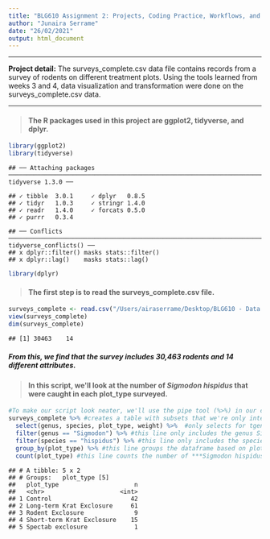 ```yaml
---
title: "BLG610 Assignment 2: Projects, Coding Practice, Workflows, and R Markdown"
author: "Junaira Serrame"
date: "26/02/2021"
output: html_document
---
```




***
**Project detail:** The surveys_complete.csv data file contains records from a survey of rodents on different treatment plots. Using the tools learned from weeks 3 and 4, data visualization and transformation were done on the surveys_complete.csv data.

***

> #### The R packages used in this project are ggplot2, tidyverse, and dplyr.

```r
library(ggplot2)
library(tidyverse)
```

```
## ── Attaching packages ─────────────────────────────────────────────────────────────────────────────────────────────────────────────────────── tidyverse 1.3.0 ──
```

```
## ✓ tibble  3.0.1     ✓ dplyr   0.8.5
## ✓ tidyr   1.0.3     ✓ stringr 1.4.0
## ✓ readr   1.4.0     ✓ forcats 0.5.0
## ✓ purrr   0.3.4
```

```
## ── Conflicts ────────────────────────────────────────────────────────────────────────────────────────────────────────────────────────── tidyverse_conflicts() ──
## x dplyr::filter() masks stats::filter()
## x dplyr::lag()    masks stats::lag()
```

```r
library(dplyr)
```



> #### The first step is to read the surveys_complete.csv file.

```r
surveys_complete <- read.csv("/Users/airaserrame/Desktop/BLG610 - Data Science for Biology/R_proj/BLG610_Assignment2/data/surveys_complete.csv")
view(surveys_complete)
dim(surveys_complete)
```

```
## [1] 30463    14
```
##### From this, we find that the survey includes 30,463 rodents and 14 different attributes.


> #### In this script, we'll look at the number of ***Sigmodon hispidus*** that were caught in each plot_type surveyed. 

```r
#To make our script look neater, we'll use the pipe tool (%>%) in our code
surveys_complete %>% #creates a table with subsets that we're only interested in. 
  select(genus, species, plot_type, weight) %>%  #only selects for tgenus, species, plot_type, and weight
  filter(genus == "Sigmodon") %>% #this line only includes the genus Sigmodon
  filter(species == "hispidus") %>% #this line only includes the species hispidus
  group_by(plot_type) %>% #this line groups the dataframe based on plot_type
  count(plot_type) #this line counts the number of ***Sigmodon hispidus*** that in each plot_type
```

```
## # A tibble: 5 x 2
## # Groups:   plot_type [5]
##   plot_type                     n
##   <chr>                     <int>
## 1 Control                      42
## 2 Long-term Krat Exclosure     61
## 3 Rodent Exclosure              9
## 4 Short-term Krat Exclosure    15
## 5 Spectab exclosure             1
```
##### 





